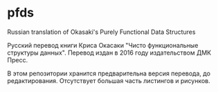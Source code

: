 pfds
====

Russian translation of Okasaki's Purely Functional Data Structures

Русский перевод книги Криса Окасаки "Чисто функциональные структуры данных".
Перевод издан в 2016 году издательством ДМК Пресс.

В этом репозитории хранится предварительна версия перевода, до редактирования. Отсутствует большая часть листингов и рисунков.
